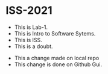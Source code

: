 # ISS-2021
* This is Lab-1.
* This is Intro to Software Sytems.
* This is ISS.
* This is a doubt.

- This a change made on local repo
- This change is done on Github Gui.
